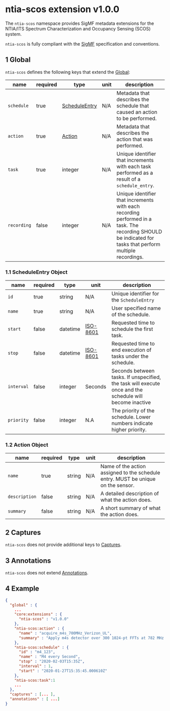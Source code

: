 # ntia-scos extension v1.0.0
The `ntia-scos` namespace provides SigMF metadata extensions for the NTIA/ITS Spectrum Characterization and Occupancy Sensing (SCOS) system.

`ntia-scos` is fully compliant with the [SigMF](https://github.com/gnuradio/SigMF/blob/master/sigmf-spec.md#namespaces) specification and conventions.

## 1 Global
`ntia-scos` defines the following keys that extend the [Global](https://github.com/gnuradio/SigMF/blob/master/sigmf-spec.md#global-object):

|name|required|type|unit|description|
|----|--------------|-------|-------|-----------|
|`schedule`|true| [ScheduleEntry](#11-scheduleentry-object)|N/A|Metadata that describes the schedule that caused an action to be performed.|
|`action`|true|[Action](#12-action-object)|N/A|Metadata that describes the action that was performed.|
|`task`|true|integer|N/A|Unique identifier that increments with each task performed as a result of a `schedule_entry`.|
|`recording`|false|integer|N/A|Unique identifier that increments with each recording performed in a task. The recording SHOULD be indicated for tasks that perform multiple recordings. |



### 1.1 ScheduleEntry Object
|name|required|type|unit|description|
|----|--------------|-------|-------|-----------|
|`id`|true|string|N/A|Unique identifier for the `ScheduleEntry`|
|`name`|true|string|N/A|User specified name of the schedule.|
|`start`|false|datetime|[ISO-8601](https://github.com/gnuradio/SigMF/blob/master/sigmf-spec.md#the-datetime-pair)|Requested time to schedule the first task.|
|`stop`|false|datetime|[ISO-8601](https://github.com/gnuradio/SigMF/blob/master/sigmf-spec.md#the-datetime-pair)|Requested time to end execution of tasks under the schedule.|
|`interval`|false|integer|Seconds|Seconds between tasks. If unspecified, the task will execute once and the schedule will become inactive|
|`priority`|false|integer|N.A|The priority of the schedule. Lower numbers indicate higher priority.|



### 1.2 Action Object
|name|required|type|unit|description|
|----|--------------|-------|-------|-----------|
|`name`|true|string|N/A|Name of the action assigned to the schedule entry. MUST be unique on the sensor.|
|`description`|false|string|N/A|A detailed description of what the action does.|
|`summary`|false|string|N/A|A short summary of what the action does.|

## 2 Captures
`ntia-scos` does not provide additional keys to [Captures](https://github.com/gnuradio/SigMF/blob/master/sigmf-spec.md#captures-array).

## 3 Annotations
`ntia-scos` does not extend [Annotations](https://github.com/gnuradio/SigMF/blob/master/sigmf-spec.md#annotations-array).

## 4 Example
```json
{
  "global" : {
    ...
    "core:extensions" : {
      "ntia-scos" : "v1.0.0"
    },
    "ntia-scos:action" : {
      "name" : "acquire_m4s_700MHz_Verizon_UL",
      "summary" : "Apply m4s detector over 300 1024-pt FFTs at 782 MHz."
    },
    "ntia-scos:schedule" : {
      "id" : "m4_123",
      "name" : "M4 every Second",
      "stop" : "2020-02-03T15:35Z",
      "interval" : 1,
      "start" : "2020-01-27T15:35:45.000610Z"
    },
    "ntia-scos:task":1 
    ...
  },
  "captures" : [... ],
  "annotations" : [ ...]
}
```
